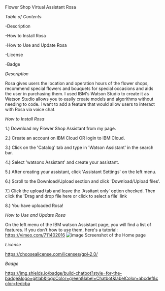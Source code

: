 Flower Shop Virtual Assistant Rosa

*Table of Contents*

-Description

-How to Install Rosa

-How to Use and Update Rosa

-License

-Badge

*Description*

Rosa gives users the location and operation hours of the flower shops, recommend special flowers and bouquets for special occasions and aids the user in purchasing them. I used IBM's Watson Studio to create it
as Watson Studio allows you to easily create models and algorithms without needing to code. I want to add a feature that would allow users to interact with Rosa via voice chat.

*How to Install Rosa*

1.) Download my Flower Shop Assistant from my page.

2.) Create an account on IBM Cloud OR login to IBM Cloud.

3.) Click on the 'Catalog' tab and type in 'Watson Assistant' in the search bar.

4.) Select 'watsonx Assistant' and create your assistant.

5.) After creating your assistant, click 'Assistant Settings' on the left menu.

6.) Scroll to the Download/Upload section and click 'Download/Upload files'.

7.) Click the upload tab and leave the 'Assitant only' option checked. Then click the 'Drag and drop file here or click to select a file' link

8.) You have uploaded Rosa!

*How to Use and Update Rosa*

On the left menu of the IBM watson Assistant page, you will find a list of features. If you don't how to use them, here's a tutorial: https://vimeo.com/711402016
![image](https://github.com/FeCoder15/Flower-Shop-Assistant/assets/155546838/c891ce02-cc2f-4340-8955-e8e9b1418be3)
Screenshot of the Home page

*License*

https://choosealicense.com/licenses/gpl-2.0/

*Badge*

https://img.shields.io/badge/build-chatbot?style=for-the-badge&logo=gitlab&logoColor=green&label=Chatbot&labelColor=abcdef&color=fedcba

